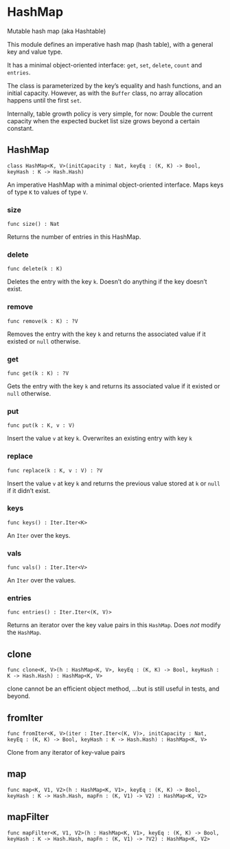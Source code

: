 # HashMap

Mutable hash map (aka Hashtable)

This module defines an imperative hash map (hash table), with a general key and value type.

It has a minimal object-oriented interface: `get`, `set`, `delete`, `count` and `entries`.

The class is parameterized by the key’s equality and hash functions, and an initial capacity. However, as with the `Buffer` class, no array allocation happens until the first `set`.

Internally, table growth policy is very simple, for now: Double the current capacity when the expected bucket list size grows beyond a certain constant.

## HashMap

``` motoko
class HashMap<K, V>(initCapacity : Nat, keyEq : (K, K) -> Bool, keyHash : K -> Hash.Hash)
```

An imperative HashMap with a minimal object-oriented interface. Maps keys of type `K` to values of type `V`.

### size

``` motoko
func size() : Nat
```

Returns the number of entries in this HashMap.

### delete

``` motoko
func delete(k : K)
```

Deletes the entry with the key `k`. Doesn’t do anything if the key doesn’t exist.

### remove

``` motoko
func remove(k : K) : ?V
```

Removes the entry with the key `k` and returns the associated value if it existed or `null` otherwise.

### get

``` motoko
func get(k : K) : ?V
```

Gets the entry with the key `k` and returns its associated value if it existed or `null` otherwise.

### put

``` motoko
func put(k : K, v : V)
```

Insert the value `v` at key `k`. Overwrites an existing entry with key `k`

### replace

``` motoko
func replace(k : K, v : V) : ?V
```

Insert the value `v` at key `k` and returns the previous value stored at `k` or `null` if it didn’t exist.

### keys

``` motoko
func keys() : Iter.Iter<K>
```

An `Iter` over the keys.

### vals

``` motoko
func vals() : Iter.Iter<V>
```

An `Iter` over the values.

### entries

``` motoko
func entries() : Iter.Iter<(K, V)>
```

Returns an iterator over the key value pairs in this `HashMap`. Does *not* modify the `HashMap`.

## clone

``` motoko
func clone<K, V>(h : HashMap<K, V>, keyEq : (K, K) -> Bool, keyHash : K -> Hash.Hash) : HashMap<K, V>
```

clone cannot be an efficient object method, …​but is still useful in tests, and beyond.

## fromIter

``` motoko
func fromIter<K, V>(iter : Iter.Iter<(K, V)>, initCapacity : Nat, keyEq : (K, K) -> Bool, keyHash : K -> Hash.Hash) : HashMap<K, V>
```

Clone from any iterator of key-value pairs

## map

``` motoko
func map<K, V1, V2>(h : HashMap<K, V1>, keyEq : (K, K) -> Bool, keyHash : K -> Hash.Hash, mapFn : (K, V1) -> V2) : HashMap<K, V2>
```

## mapFilter

``` motoko
func mapFilter<K, V1, V2>(h : HashMap<K, V1>, keyEq : (K, K) -> Bool, keyHash : K -> Hash.Hash, mapFn : (K, V1) -> ?V2) : HashMap<K, V2>
```
